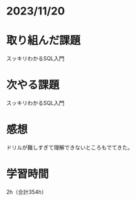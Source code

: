 # 2023/11/20
# 取り組んだ課題
スッキリわかるSQL入門
  
# 次やる課題
スッキリわかるSQL入門

# 感想
ドリルが難しすぎて理解できないところもでてきた。

# 学習時間
2h（合計354h）
